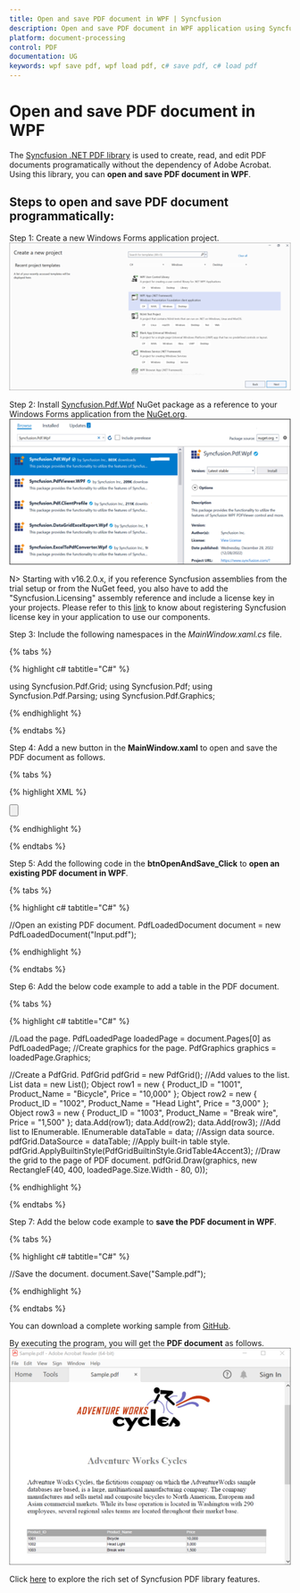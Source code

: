 ```yaml
---
title: Open and save PDF document in WPF | Syncfusion
description: Open and save PDF document in WPF application using Syncfusion .NET PDF library without the dependency of Adobe Acrobat. 
platform: document-processing
control: PDF
documentation: UG
keywords: wpf save pdf, wpf load pdf, c# save pdf, c# load pdf
---
```


# Open and save PDF document in WPF

The [Syncfusion .NET PDF library](https://www.syncfusion.com/document-processing/pdf-framework/net) is used to create, read, and edit PDF documents programatically without the dependency of Adobe Acrobat. Using this library, you can **open and save PDF document in WPF**. 

## Steps to open and save PDF document programmatically:

Step 1: Create a new Windows Forms application project.
![Create WPF application in Visual Studio](Images/Create_WPF_application.png)

Step 2: Install [Syncfusion.Pdf.Wpf](https://www.nuget.org/packages/Syncfusion.Pdf.Wpf/) NuGet package as a reference to your Windows Forms application from the [NuGet.org](https://www.nuget.org/).
![Install NuGet package](Images/WPF_NuGet_package.png)

N> Starting with v16.2.0.x, if you reference Syncfusion assemblies from the trial setup or from the NuGet feed, you also have to add the "Syncfusion.Licensing" assembly reference and include a license key in your projects. Please refer to this [link](https://help.syncfusion.com/common/essential-studio/licensing/overview) to know about registering Syncfusion license key in your application to use our components.

Step 3: Include the following namespaces in the *MainWindow.xaml.cs* file.

{% tabs %}

{% highlight c# tabtitle="C#" %}

using Syncfusion.Pdf.Grid;
using Syncfusion.Pdf;
using Syncfusion.Pdf.Parsing;
using Syncfusion.Pdf.Graphics;

{% endhighlight %}

{% endtabs %}

Step 4: Add a new button in the **MainWindow.xaml** to open and save the PDF document as follows.

{% tabs %}

{% highlight XML %}

<Button Click="btnOpenAndSave_Click" Margin="0,187,0,0" VerticalAlignment="Top" Height="30" BorderBrush="LightBlue" HorizontalAlignment="Center" Width="256">
    <Button.Background>
        <LinearGradientBrush EndPoint="0.5,-0.04" StartPoint="0.5,1.04">
            <GradientStop Color="#FFD9E9F7" Offset="0"/>
                <GradientStop Color="#FFEFF8FF" Offset="1"/>
        </LinearGradientBrush>
    </Button.Background>
    <StackPanel Orientation="Horizontal" Height="23" Margin="0,0,0,-2.52" VerticalAlignment="Bottom" HorizontalAlignment="Right" Width="200">
        <Image Name="image2" Margin="2" HorizontalAlignment="Center" VerticalAlignment="Center" />
        <TextBlock Text="Opend and Save PDF documemt" Height="26" Width="261" />
    </StackPanel>
</Button>

{% endhighlight %}

{% endtabs %}

Step 5: Add the following code in the **btnOpenAndSave_Click** to **open an existing PDF document in WPF**.

{% tabs %}

{% highlight c# tabtitle="C#" %}

//Open an existing PDF document.
PdfLoadedDocument document = new PdfLoadedDocument("Input.pdf");

{% endhighlight %}

{% endtabs %}

Step 6: Add the below code example to add a table in the PDF document.

{% tabs %}

{% highlight c# tabtitle="C#" %}

//Load the page. 
PdfLoadedPage loadedPage = document.Pages[0] as PdfLoadedPage;
//Create graphics for the page. 
PdfGraphics graphics = loadedPage.Graphics;

//Create a PdfGrid.
PdfGrid pdfGrid = new PdfGrid();
//Add values to the list.
List<object> data = new List<object>();
Object row1 = new { Product_ID = "1001", Product_Name = "Bicycle", Price = "10,000" };
Object row2 = new { Product_ID = "1002", Product_Name = "Head Light", Price = "3,000" };
Object row3 = new { Product_ID = "1003", Product_Name = "Break wire", Price = "1,500" };
data.Add(row1);
data.Add(row2);
data.Add(row3);
//Add list to IEnumerable.
IEnumerable<object> dataTable = data;
//Assign data source.
pdfGrid.DataSource = dataTable;
//Apply built-in table style.
pdfGrid.ApplyBuiltinStyle(PdfGridBuiltinStyle.GridTable4Accent3);
//Draw the grid to the page of PDF document.
pdfGrid.Draw(graphics, new RectangleF(40, 400, loadedPage.Size.Width - 80, 0));

{% endhighlight %}

{% endtabs %}

Step 7: Add the below code example to **save the PDF document in WPF**.

{% tabs %}

{% highlight c# tabtitle="C#" %}

//Save the document.
document.Save("Sample.pdf");

{% endhighlight %}

{% endtabs %}

You can download a complete working sample from [GitHub](https://github.com/SyncfusionExamples/PDF-Examples/tree/master/Open%20and%20Save%20PDF%20document/WPf/Open-and-save-PDF-document-WPF).

By executing the program, you will get the **PDF document** as follows.
![WPF open and save output PDF document](Images/Open_and_save_output.png)

Click [here](https://www.syncfusion.com/document-processing/pdf-framework/net) to explore the rich set of Syncfusion PDF library features.